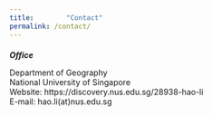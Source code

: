 ```yaml
---
title:        "Contact"
permalink: /contact/
---
```


<h5 style="margin-bottom: 0px">Office</h5>
  
<p>Department of Geography<br />
National University of Singapore <br />
Website: https://discovery.nus.edu.sg/28938-hao-li <br />
E-mail: hao.li(at)nus.edu.sg</p>




